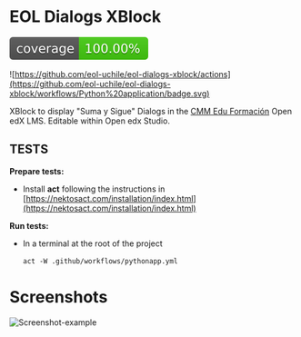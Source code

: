 
# EOL Dialogs XBlock

![Coverage Status](/coverage-badge.svg)

![https://github.com/eol-uchile/eol-dialogs-xblock/actions](https://github.com/eol-uchile/eol-dialogs-xblock/workflows/Python%20application/badge.svg)

XBlock to display "Suma y Sigue" Dialogs in the [CMM Edu Formación](https://cmmeduformacion.uchile.cl) Open edX LMS. Editable within Open edx Studio.

## TESTS
**Prepare tests:**

- Install **act** following the instructions in [https://nektosact.com/installation/index.html](https://nektosact.com/installation/index.html)

**Run tests:**
- In a terminal at the root of the project
    ```
    act -W .github/workflows/pythonapp.yml
    ```

# Screenshots
![Screenshot-example](eoldialogs/examples/09-09-2019.png?style=center)
